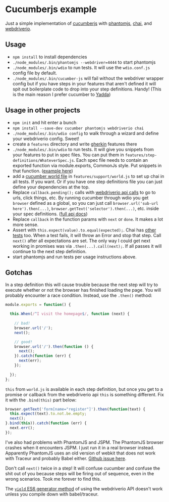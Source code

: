 # Cucumberjs example
Just a simple implementation of
[cucumberjs](https://github.com/cucumber/cucumber-js) with
[phantomjs](http://phantomjs.org/), [chai](http://chaijs.com), and
[webdriverio](http://webdriver.io).

## Usage
* `npm install` to install dependencies
* `./node_modules/.bin/phantomjs --webdriver=4444` to start phantomjs
* `./node_modules/.bin/wdio` to run tests. It will use the `wdio.conf.js` config file by default.
* `./node_modules/.bin/cucumber-js` will fail without the webdriver wrapper config but if you have steps in your features that aren't defined it will spit out boilerplate code to drop into your step definitions. Handy! (This is the main reason I prefer cucumber to [Yadda](https://github.com/acuminous/yadda))

## Usage in other projects
* `npm init` and hit enter a bunch
* `npm install --save-dev cucumber phantomjs webdriverio chai`
* `./node_modules/.bin/wdio config` to walk through a wizard and define your
  webdriverio config. Sweet!
* create a `features` directory and write
  [gherkin](http://docs.behat.org/en/latest/guides/1.gherkin.html) features
  there
* `./node_modules/.bin/wdio` to run tests. It will give you
  snippets from your features to put in spec files. You can put them in
  `features/step-definitions/WhateverSpec.js`. Each spec file needs to contain
  an exported function via module.exports, CommonJs style. Put snippets in that
  function. ([example
  here](https://github.com/mikedfunk/cucumberjs-example/blob/master/features/step-definitions/GoogleTitleTestSpec.js))
* add a [cucumber world
  file](https://github.com/mikedfunk/cucumberjs-example/blob/master/features/support/world.js)
  in `features/support/world.js` to set up chai in all tests. If you want. Or if you have one step definitions file you can just define your dependencies at the top.
* Replace  `callback.pending();` calls with [webdriverio
  api calls](http://webdriver.io/api.html) to go to urls, click things, etc. By running cucumber through wdio
  you get `browser` defined as a global, so you can just call
  `browser.url('sub-url here').then(...)`,
  `browser.getText('selector').then(...)`, etc. inside your spec definitions. ([full api docs](http://webdriver.io/api.html))
* Replace `callback` in the function params with `next` or `done`. It makes a lot more
  sense.
* Assert with `this.expect(value).to.equal(expected);`. Chai has [other
  tests](http://chaijs.com/api/) too. When a test fails, it will throw an Error
  and stop that step. Call `next()` after all expectations are set. The only
  way I could get next working in promises was via `.then(...).call(next);`. If
  all passes it will continue to the next step definition.
* start phantomjs and run tests per usage instructions above.

## Gotchas
In a step definition this will cause trouble because the next step will try to
execute whether or not the browser has finished loading the page. You will
probably encounter a race condition. Instead, use the `.then()` method:

```javascript
module.exports = function() {

  this.When(/^I visit the homepage$/, function (next) {
  
    // bad!
    browser.url('/');
    next();

    // good!
    browser.url('/').then(function () {
      next();
    }).catch(function (err) {
      next(err);
    });
    
  });
};
```

`this` from `world.js` is available in each step definition, but once you get
to a promise or callback from the webdriverio api `this` is something different.
Fix it with the `.bind(this)` part below:
```javascript
browser.getText('form[name="register"]').then(function(text) {
  this.expect(text).to.not.be.empty;
  next();
}.bind(this)).catch(function (err) {
  next.err();
});
```

I've also had problems with PhantomJS and JSPM. The PhantomJS browser crashes
when it encounters JSPM. I just run it in a real browser instead. Apparently
PhantomJS uses an old version of webkit that does not work with Traceur and 
probably Babel either. [Github issue
here](https://github.com/google/traceur-compiler/issues/908).

Don't call `next()` twice in a step! It will confuse cucumber and confuse the shit out of you because steps will be firing out of sequence, even in the wrong scenarios. Took me forever to find this.

The [`yield` ES6 generator method](https://github.com/webdriverio/webdriverio/blob/master/examples/runner-specs/jasmine.spec.js) of using the webdriverio API doesn't work unless you compile down with babel/traceur.

